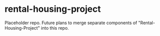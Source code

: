 # rental-housing-project
Placeholder repo. Future plans to merge separate components of "Rental-Housing-Project" into this repo.
